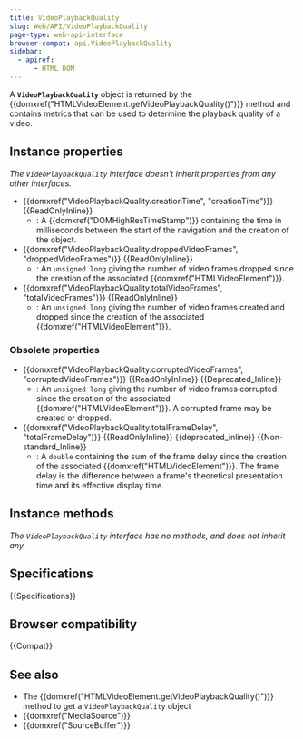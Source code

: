 ```yaml
---
title: VideoPlaybackQuality
slug: Web/API/VideoPlaybackQuality
page-type: web-api-interface
browser-compat: api.VideoPlaybackQuality
sidebar:
  - apiref:
      - HTML DOM
---
```


A **`VideoPlaybackQuality`** object is returned by the {{domxref("HTMLVideoElement.getVideoPlaybackQuality()")}} method and contains metrics that can be used to determine the playback quality of a video.

## Instance properties

_The `VideoPlaybackQuality` interface doesn't inherit properties from any other interfaces._

- {{domxref("VideoPlaybackQuality.creationTime", "creationTime")}} {{ReadOnlyInline}}
  - : A {{domxref("DOMHighResTimeStamp")}} containing the time in milliseconds between the start of the navigation and the creation of the object.
- {{domxref("VideoPlaybackQuality.droppedVideoFrames", "droppedVideoFrames")}} {{ReadOnlyInline}}
  - : An `unsigned long` giving the number of video frames dropped since the creation of the associated {{domxref("HTMLVideoElement")}}.
- {{domxref("VideoPlaybackQuality.totalVideoFrames", "totalVideoFrames")}} {{ReadOnlyInline}}
  - : An `unsigned long` giving the number of video frames created and dropped since the creation of the associated {{domxref("HTMLVideoElement")}}.

### Obsolete properties

- {{domxref("VideoPlaybackQuality.corruptedVideoFrames", "corruptedVideoFrames")}} {{ReadOnlyInline}} {{Deprecated_Inline}}
  - : An `unsigned long` giving the number of video frames corrupted since the creation of the associated {{domxref("HTMLVideoElement")}}. A corrupted frame may be created or dropped.
- {{domxref("VideoPlaybackQuality.totalFrameDelay", "totalFrameDelay")}} {{ReadOnlyInline}} {{deprecated_inline}} {{Non-standard_Inline}}
  - : A `double` containing the sum of the frame delay since the creation of the associated {{domxref("HTMLVideoElement")}}. The frame delay is the difference between a frame's theoretical presentation time and its effective display time.

## Instance methods

_The `VideoPlaybackQuality` interface has no methods, and does not inherit any._

## Specifications

{{Specifications}}

## Browser compatibility

{{Compat}}

## See also

- The {{domxref("HTMLVideoElement.getVideoPlaybackQuality()")}} method to get a `VideoPlaybackQuality` object
- {{domxref("MediaSource")}}
- {{domxref("SourceBuffer")}}
